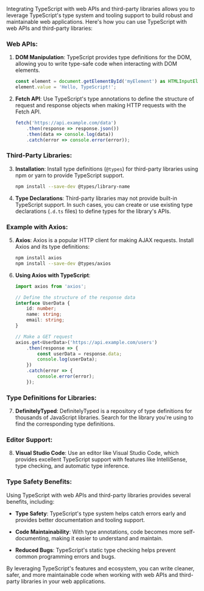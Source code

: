 Integrating TypeScript with web APIs and third-party libraries allows you to leverage TypeScript's type system and tooling support to build robust and maintainable web applications. Here's how you can use TypeScript with web APIs and third-party libraries:

### Web APIs:

1. **DOM Manipulation**: TypeScript provides type definitions for the DOM, allowing you to write type-safe code when interacting with DOM elements.

   ```typescript
   const element = document.getElementById('myElement') as HTMLInputElement;
   element.value = 'Hello, TypeScript!';
   ```

2. **Fetch API**: Use TypeScript's type annotations to define the structure of request and response objects when making HTTP requests with the Fetch API.

   ```typescript
   fetch('https://api.example.com/data')
       .then(response => response.json())
       .then(data => console.log(data))
       .catch(error => console.error(error));
   ```

### Third-Party Libraries:

3. **Installation**: Install type definitions (`@types`) for third-party libraries using npm or yarn to provide TypeScript support.

   ```bash
   npm install --save-dev @types/library-name
   ```

4. **Type Declarations**: Third-party libraries may not provide built-in TypeScript support. In such cases, you can create or use existing type declarations (`.d.ts` files) to define types for the library's APIs.

### Example with Axios:

5. **Axios**: Axios is a popular HTTP client for making AJAX requests. Install Axios and its type definitions:

   ```bash
   npm install axios
   npm install --save-dev @types/axios
   ```

6. **Using Axios with TypeScript**:

   ```typescript
   import axios from 'axios';

   // Define the structure of the response data
   interface UserData {
       id: number;
       name: string;
       email: string;
   }

   // Make a GET request
   axios.get<UserData>('https://api.example.com/users')
       .then(response => {
           const userData = response.data;
           console.log(userData);
       })
       .catch(error => {
           console.error(error);
       });
   ```

### Type Definitions for Libraries:

7. **DefinitelyTyped**: DefinitelyTyped is a repository of type definitions for thousands of JavaScript libraries. Search for the library you're using to find the corresponding type definitions.

### Editor Support:

8. **Visual Studio Code**: Use an editor like Visual Studio Code, which provides excellent TypeScript support with features like IntelliSense, type checking, and automatic type inference.

### Type Safety Benefits:

Using TypeScript with web APIs and third-party libraries provides several benefits, including:

- **Type Safety**: TypeScript's type system helps catch errors early and provides better documentation and tooling support.

- **Code Maintainability**: With type annotations, code becomes more self-documenting, making it easier to understand and maintain.

- **Reduced Bugs**: TypeScript's static type checking helps prevent common programming errors and bugs.

By leveraging TypeScript's features and ecosystem, you can write cleaner, safer, and more maintainable code when working with web APIs and third-party libraries in your web applications.